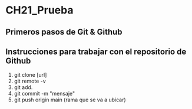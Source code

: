 # CH21_Prueba
Primeros pasos de Git &amp; Github
--
## Instrucciones para trabajar con el repositorio de Github

1. git clone [url]
2. git remote -v
3. git add.
4. git commit -m "mensaje"
5. git push origin main (rama que se va a ubicar)